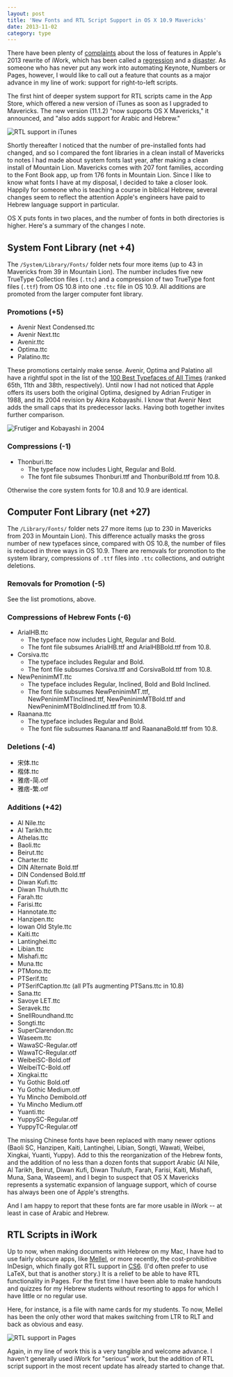 ```yaml
---
layout: post
title: 'New Fonts and RTL Script Support in OS X 10.9 Mavericks'
date: 2013-11-02
category: type
---
```


There have been plenty of [complaints][unhappy] about the loss of
features in Apple's 2013 rewrite of iWork, which has been called a
[regression][] and a [disaster][]. As someone who has never put any work
into automating Keynote, Numbers or Pages, however, I would like to call
out a feature that counts as a major advance in my line of work: support
for right-to-left scripts.

[unhappy]: http://www.macrumors.com/2013/10/25/some-power-users-are-unhappy-with-lost-features-in-the-new-iwork/
[regression]: http://www.libertypages.com/clarktech/?p=6597
[disaster]: http://www.betalogue.com/2013/10/24/pages-5-disaster/

The first hint of deeper system support for RTL scripts came in the App
Store, which offered a new version of iTunes as soon as I upgraded to
Mavericks. The new version (11.1.2) "now supports OS X Mavericks," it
announced, and "also adds support for Arabic and Hebrew."

![RTL support in iTunes](/img/rtl-itunes.png)

Shortly thereafter I noticed that the number of pre-installed fonts had
changed, and so I compared the font libraries in a clean install of
Mavericks to notes I had made about system fonts last year, after making
a clean install of Mountain Lion. Mavericks comes with 207 font
families, according to the Font Book app, up from 176 fonts in Mountain
Lion. Since I like to know what fonts I have at my disposal, I decided
to take a closer look. Happily for someone who is teaching a course in
biblical Hebrew, several changes seem to reflect the attention Apple's
engineers have paid to Hebrew language support in particular.

OS X puts fonts in two places, and the number of fonts in both
directories is higher. Here's a summary of the changes I note.

System Font Library (net +4)
----------------------------

The `/System/Library/Fonts/` folder nets four more items (up to 43 in
Mavericks from 39 in Mountain Lion). The number includes five new
TrueType Collection files (`.ttc`) and a compression of two TrueType
font files (`.ttf`) from OS 10.8 into one `.ttc` file in OS 10.9. All
additions are promoted from the larger computer font library.

### Promotions (+5)

- Avenir Next Condensed.ttc
- Avenir Next.ttc
- Avenir.ttc
- Optima.ttc
- Palatino.ttc

These promotions certainly make sense. Avenir, Optima and Palatino all
have a rightful spot in the list of the [100 Best Typefaces of All
Times][100best] (ranked 65th, 11th and 38th, respectively). Until now I
had not noticed that Apple offers its users both the original Optima,
designed by Adrian Frutiger in 1988, and its 2004 revision by Akira
Kobayashi. I know that Avenir Next adds the small caps that its
predecessor lacks. Having both together invites further comparison.

[100best]: http://www.100besttypefaces.com/

![Frutiger and Kobayashi in 2004](/img/Frutiger2004.jpg)

### Compressions (-1)

- Thonburi.ttc
    * The typeface now includes Light, Regular and Bold.
    * The font file subsumes Thonburi.ttf and ThonburiBold.ttf from 10.8.

Otherwise the core system fonts for 10.8 and 10.9 are identical.

Computer Font Library (net +27)
-------------------------------

The `/Library/Fonts/` folder nets 27 more items (up to 230 in Mavericks
from 203 in Mountain Lion). This difference actually masks the gross
number of new typefaces since, compared with OS 10.8, the number of
files is reduced in three ways in OS 10.9. There are removals for
promotion to the system library, compressions of `.ttf` files into
`.ttc` collections, and outright deletions.
 
### Removals for Promotion (-5)

See the list promotions, above.

### Compressions of Hebrew Fonts (-6)

- ArialHB.ttc
    * The typeface now includes Light, Regular and Bold.
    * The font file subsumes ArialHB.ttf and ArialHBBold.ttf from 10.8.
- Corsiva.ttc
    * The typeface includes Regular and Bold.
    * The font file subsumes Corsiva.ttf and CorsivaBold.ttf from 10.8.
- NewPeninimMT.ttc
    * The typeface includes Regular, Inclined, Bold and Bold Inclined.
    * The font file subsumes NewPeninimMT.ttf, NewPeninimMTInclined.ttf, NewPeninimMTBold.ttf and NewPeninimMTBoldInclined.ttf from 10.8.
- Raanana.ttc
    * The typeface includes Regular and Bold.
    * The font file subsumes Raanana.ttf and RaananaBold.ttf from 10.8.

### Deletions (-4)

- 宋体.ttc 
- 楷体.ttc
- 雅痞-简.otf
- 雅痞-繁.otf

### Additions (+42)

- Al Nile.ttc
- Al Tarikh.ttc
- Athelas.ttc
- Baoli.ttc
- Beirut.ttc
- Charter.ttc
- DIN Alternate Bold.ttf
- DIN Condensed Bold.ttf
- Diwan Kufi.ttc
- Diwan Thuluth.ttc
- Farah.ttc
- Farisi.ttc
- Hannotate.ttc
- Hanzipen.ttc
- Iowan Old Style.ttc
- Kaiti.ttc
- Lantinghei.ttc
- Libian.ttc
- Mishafi.ttc
- Muna.ttc
- PTMono.ttc
- PTSerif.ttc
- PTSerifCaption.ttc (all PTs augmenting PTSans.ttc in 10.8)
- Sana.ttc
- Savoye LET.ttc
- Seravek.ttc
- SnellRoundhand.ttc
- Songti.ttc
- SuperClarendon.ttc
- Waseem.ttc
- WawaSC-Regular.otf
- WawaTC-Regular.otf
- WeibeiSC-Bold.otf
- WeibeiTC-Bold.otf
- Xingkai.ttc
- Yu Gothic Bold.otf
- Yu Gothic Medium.otf
- Yu Mincho Demibold.otf
- Yu Mincho Medium.otf
- Yuanti.ttc
- YuppySC-Regular.otf
- YuppyTC-Regular.otf

The missing Chinese fonts have been replaced with many newer options
(Baoli SC, Hanzipen, Kaiti, Lantinghei, Libian, Songti, Wawati, Weibei,
Xingkai, Yuanti, Yuppy). Add to this the reorganization of the Hebrew
fonts, and the addition of no less than a dozen fonts that support
Arabic (Al Nile, Al Tarikh, Beirut, Diwan Kufi, Diwan Thuluth, Farah,
Farisi, Kaiti, Mishafi, Muna, Sana, Waseem), and I begin to suspect that
OS X Mavericks represents a systematic expansion of language support,
which of course has always been one of Apple's strengths.

And I am happy to report that these fonts are far more usable in iWork
-- at least in case of Arabic and Hebrew.

RTL Scripts in iWork
--------------------

Up to now, when making documents with Hebrew on my Mac, I have had to
use fairly obscure apps, like [Mellel][], or more recently, the
cost-prohibitive InDesign, which finally got RTL support in [CS6][].
(I'd often prefer to use LaTeX, but that is another story.) It is a
relief to be able to have RTL functionality in Pages. For the first time
I have been able to make handouts and quizzes for my Hebrew students
without resorting to apps for which I have little or no regular use.

[Mellel]: http://www.mellel.com
[CS6]: http://helpx.adobe.com/indesign/using/arabic-hebrew.html

Here, for instance, is a file with name cards for my students.
To now, Mellel has been the only other word that makes switching from
LTR to RLT and back as obvious and easy.

![RTL support in Pages](/img/rtl-names.png)

Again, in my line of work this is a very tangible and welcome advance. I
haven't generally used iWork for "serious" work, but the addition of RTL
script support in the most recent update has already started to change
that.